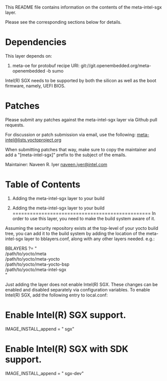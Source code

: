 This README file contains information on the contents of the
meta-intel-sgx layer.

Please see the corresponding sections below for details.

Dependencies
============

This layer depends on:
1) meta-oe for protobuf recipe
URI: git://git.openembedded.org/meta-openembedded -b sumo

Intel(R) SGX needs to be supported by both the silicon as well as the
boot firmware, namely, UEFI BIOS.

Patches
=======

Please submit any patches against the meta-intel-sgx layer via Github
pull requests.

For discussion or patch submission via email, use the following:
meta-intel@lists.yoctoproject.org

When submitting patches that way, make sure to copy the maintainer 
and add a "[meta-intel-sgx]" prefix to the subject of the emails.

Maintainer: Naveen R. Iyer <naveen.iyer@intel.com>

Table of Contents
=================

1) Adding the meta-intel-sgx layer to your build

1) Adding the meta-intel-sgx layer to your build
================================================
In order to use this layer, you need to make the build system aware of
it.

Assuming the security repository exists at the top-level of your
yocto build tree, you can add it to the build system by adding the
location of the meta-intel-sgx layer to bblayers.conf, along with any
other layers needed. e.g.:

  BBLAYERS ?= " \
    /path/to/yocto/meta \
    /path/to/yocto/meta-yocto \
    /path/to/yocto/meta-yocto-bsp \
    /path/to/yocto/meta-intel-sgx \
    "

Just adding the layer does not enable Intel(R) SGX. These changes can be
enabled and disabled separately via configuration variables. To enable 
Intel(R) SGX, add the following entry to local.conf:
  # Enable Intel(R) SGX support.
  IMAGE_INSTALL_append = " sgx"

  # Enable Intel(R) SGX with SDK support.
  IMAGE_INSTALL_append = " sgx-dev"
